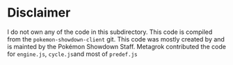 # Disclaimer

I do not own any of the code in this subdirectory. This code is compiled from the `pokemon-showdown-client` git. This code was mostly created by and is mainted by the Pokémon Showdown Staff. Metagrok contributed the code for `engine.js`, `cycle.js`and most of `predef.js`
